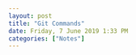 ```yaml
---
layout: post
title: "Git Commands"
date: Friday, 7 June 2019 1:33 PM
categories: ["Notes"]
---
```

<script src="https://gist.github.com/adityagupta1089/3ce91dbff58b2e56af6fcf01cfe98191.js"></script>
